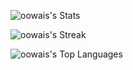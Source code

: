 
![oowais's Stats](https://github-readme-stats.vercel.app/api?username=oowais&theme=vue-dark&show_icons=true&hide_border=true&count_private=true)

![oowais's Streak](https://github-readme-streak-stats.herokuapp.com/?user=oowais&theme=vue-dark&hide_border=true)

![oowais's Top Languages](https://github-readme-stats.vercel.app/api/top-langs/?username=oowais&theme=vue-dark&show_icons=true&hide_border=true&layout=compact)
